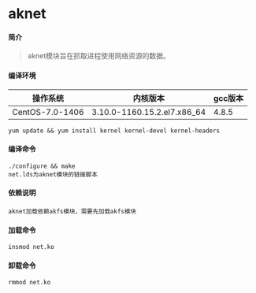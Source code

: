 # aknet

#### 简介
>   aknet模块旨在抓取进程使用网络资源的数据。

#### 编译环境
|   操作系统 |  内核版本 |  gcc版本 |
|   --       |  --       |  ----    |
|   CentOS-7.0-1406   |   3.10.0-1160.15.2.el7.x86_64 |   4.8.5   |

```
yum update && yum install kernel kernel-devel kernel-headers
```
#### 编译命令
```
./configure && make
net.lds为aknet模块的链接脚本
```

#### 依赖说明
```
aknet加载依赖akfs模块，需要先加载akfs模块
```
#### 加载命令
```
insmod net.ko
```

#### 卸载命令
```
rmmod net.ko
```
